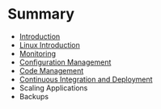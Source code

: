 # Summary

* [Introduction](README.md)
* [Linux Introduction](chapter1.md)
* [Monitoring](chapter2.md)
* [Configuration Management](chapter3.md)
* [Code Management](chapter4.md)
* [Continuous Integration and Deployment](chapter5.md)
* Scaling Applications
* Backups

